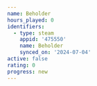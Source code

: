 ```yaml
---
name: Beholder
hours_played: 0
identifiers:
  - type: steam
    appid: '475550'
    name: Beholder
    synced_on: '2024-07-04'
active: false
rating: 0
progress: new
---
```


